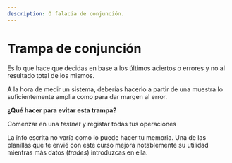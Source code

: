 ```yaml
---
description: O falacia de conjunción.
---
```


# Trampa de conjunción

Es lo que hace que decidas en base a los últimos aciertos o errores y no al resultado total de los mismos.

A la hora de medir un sistema, deberías hacerlo a partir de una muestra lo suficientemente amplia como para dar margen al error.&#x20;

**¿Qué hacer para evitar esta trampa?**

Comenzar en una _testnet_ y registar todas tus operaciones

La info escrita no varía como lo puede hacer tu memoria. Una de las planillas que te envié con este curso mejora notablemente su utilidad mientras más datos (_trades_) introduzcas en ella.
